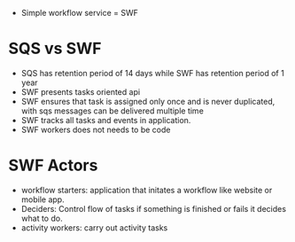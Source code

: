 - Simple workflow service = SWF

# SQS vs SWF
- SQS has retention period of 14 days while SWF has retention period of 1 year
- SWF presents tasks oriented api
- SWF ensures that task is assigned only once and is never duplicated, with sqs messages can be delivered multiple time
- SWF tracks all tasks and events in application.
- SWF workers does not needs to be code

# SWF Actors
- workflow starters: application that initates a workflow like website or mobile app.
- Deciders: Control flow of tasks if something is finished or fails it decides what to do.
- activity workers: carry out activity tasks